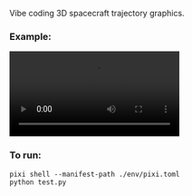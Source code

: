 Vibe coding 3D spacecraft trajectory graphics.

### Example:

![example](media/example.mp4)


### To run:

```
pixi shell --manifest-path ./env/pixi.toml
python test.py
```

